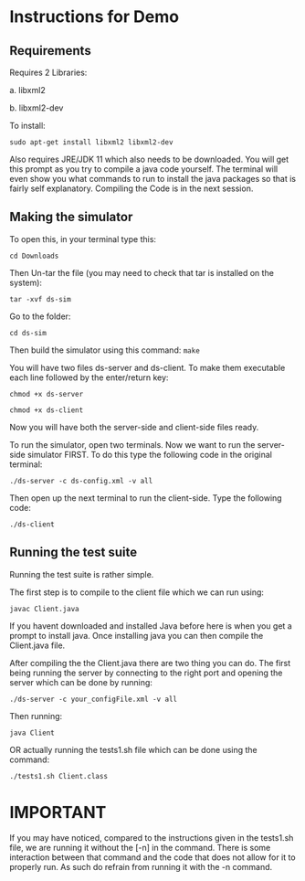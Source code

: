 # Instructions for Demo

## Requirements
Requires 2 Libraries:
 
 a. libxml2
 
 b. libxml2-dev
 
To install:
```
sudo apt-get install libxml2 libxml2-dev
```

Also requires JRE/JDK 11 which also needs to be downloaded. 
You will get this prompt as you try to compile a java code yourself.
The terminal will even show you what commands to run to install the java packages so that is fairly self explanatory.
Compiling the Code is in the next session.


## Making the simulator

To open this, in your terminal type this:
```
cd Downloads
```

Then Un-tar the file (you may need to check that tar is installed on the system):
```
tar -xvf ds-sim
```

Go to the folder:
```
cd ds-sim
```

Then build the simulator using this command:
```make```

You will have two files ds-server and ds-client. To make them executable each line followed by the enter/return key:
```
chmod +x ds-server
```
```
chmod +x ds-client
```
Now you will have both the server-side and client-side files ready.

To run the simulator, open two terminals. Now we want to run the server-side simulator FIRST. To do this type the following code in the original terminal:
```
./ds-server -c ds-config.xml -v all
```
Then open up the next terminal to run the client-side. Type the following code:
```
./ds-client
```

## Running the test suite

Running the test suite is rather simple.

The first step is to compile to the client file which we can run using:
```
javac Client.java
```
If you havent downloaded and installed Java before here is when you get a prompt to install java. Once installing java you can then compile the Client.java file.

After compiling the the Client.java there are two thing you can do.
The first being running the server by connecting to the right port and opening the server which can be done by running:
```
./ds-server -c your_configFile.xml -v all
```
Then running:
```
java Client
```

OR actually running the tests1.sh file which can be done using the command:
```
./tests1.sh Client.class
```

# IMPORTANT
If you may have noticed, compared to the instructions given in the tests1.sh file, we are running it without the [-n] in the command.
There is some interaction between that command and the code that does not allow for it to properly run. As such do refrain from running it with the -n command.
